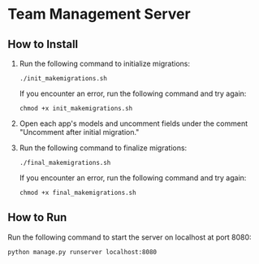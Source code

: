 # Team Management Server

## How to Install

1. Run the following command to initialize migrations:

    ```
    ./init_makemigrations.sh
    ```

    If you encounter an error, run the following command and try again:

    ```
    chmod +x init_makemigrations.sh
    ```

2. Open each app's models and uncomment fields under the comment "Uncomment after initial migration."

3. Run the following command to finalize migrations:

    ```
    ./final_makemigrations.sh
    ```

    If you encounter an error, run the following command and try again:

    ```
    chmod +x final_makemigrations.sh
    ```

## How to Run

Run the following command to start the server on localhost at port 8080:

```
python manage.py runserver localhost:8080
```